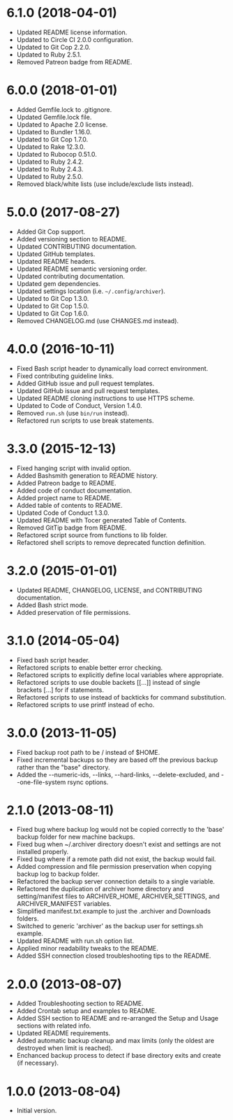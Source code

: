 # 6.1.0 (2018-04-01)

- Updated README license information.
- Updated to Circle CI 2.0.0 configuration.
- Updated to Git Cop 2.2.0.
- Updated to Ruby 2.5.1.
- Removed Patreon badge from README.

# 6.0.0 (2018-01-01)

- Added Gemfile.lock to .gitignore.
- Updated Gemfile.lock file.
- Updated to Apache 2.0 license.
- Updated to Bundler 1.16.0.
- Updated to Git Cop 1.7.0.
- Updated to Rake 12.3.0.
- Updated to Rubocop 0.51.0.
- Updated to Ruby 2.4.2.
- Updated to Ruby 2.4.3.
- Updated to Ruby 2.5.0.
- Removed black/white lists (use include/exclude lists instead).

# 5.0.0 (2017-08-27)

- Added Git Cop support.
- Added versioning section to README.
- Updated CONTRIBUTING documentation.
- Updated GitHub templates.
- Updated README headers.
- Updated README semantic versioning order.
- Updated contributing documentation.
- Updated gem dependencies.
- Updated settings location (i.e. `~/.config/archiver`).
- Updated to Git Cop 1.3.0.
- Updated to Git Cop 1.5.0.
- Updated to Git Cop 1.6.0.
- Removed CHANGELOG.md (use CHANGES.md instead).

# 4.0.0 (2016-10-11)

- Fixed Bash script header to dynamically load correct environment.
- Fixed contributing guideline links.
- Added GitHub issue and pull request templates.
- Updated GitHub issue and pull request templates.
- Updated README cloning instructions to use HTTPS scheme.
- Updated to Code of Conduct, Version 1.4.0.
- Removed `run.sh` (use `bin/run` instead).
- Refactored run scripts to use break statements.

# 3.3.0 (2015-12-13)

- Fixed hanging script with invalid option.
- Added Bashsmith generation to README history.
- Added Patreon badge to README.
- Added code of conduct documentation.
- Added project name to README.
- Added table of contents to README.
- Updated Code of Conduct 1.3.0.
- Updated README with Tocer generated Table of Contents.
- Removed GitTip badge from README.
- Refactored script source from functions to lib folder.
- Refactored shell scripts to remove deprecated function definition.

# 3.2.0 (2015-01-01)

- Updated README, CHANGELOG, LICENSE, and CONTRIBUTING documentation.
- Added Bash strict mode.
- Added preservation of file permissions.

# 3.1.0 (2014-05-04)

- Fixed bash script header.
- Refactored scripts to enable better error checking.
- Refactored scripts to explicitly define local variables where appropriate.
- Refactored scripts to use double backets [[...]] instead of single brackets [...] for if statements.
- Refactored scripts to use  instead of backticks  for command substitution.
- Refactored scripts to use printf instead of echo.

# 3.0.0 (2013-11-05)

- Fixed backup root path to be / instead of $HOME.
- Fixed incremental backups so they are based off the previous backup rather than the "base" directory.
- Added the --numeric-ids, --links, --hard-links, --delete-excluded, and --one-file-system rsync options.

# 2.1.0 (2013-08-11)

- Fixed bug where backup log would not be copied correctly to the 'base' backup folder for new machine backups.
- Fixed bug when ~/.archiver directory doesn't exist and settings are not installed properly.
- Fixed bug where if a remote path did not exist, the backup would fail.
- Added compression and file permission preservation when copying backup log to backup folder.
- Refactored the backup server connection details to a single variable.
- Refactored the duplication of archiver home directory and setting/manifest files to ARCHIVER_HOME, ARCHIVER_SETTINGS,
  and ARCHIVER_MANIFEST variables.
- Simplified manifest.txt.example to just the .archiver and Downloads folders.
- Switched to generic 'archiver' as the backup user for settings.sh example.
- Updated README with run.sh option list.
- Applied minor readability tweaks to the README.
- Added SSH connection closed troubleshooting tips to the README.

# 2.0.0 (2013-08-07)

- Added Troubleshooting section to README.
- Added Crontab setup and examples to README.
- Added SSH section to README and re-arranged the Setup and Usage sections with related info.
- Updated README requirements.
- Added automatic backup cleanup and max limits (only the oldest are destroyed when limit is reached).
- Enchanced backup process to detect if base directory exits and create (if necessary).

# 1.0.0 (2013-08-04)

- Initial version.
